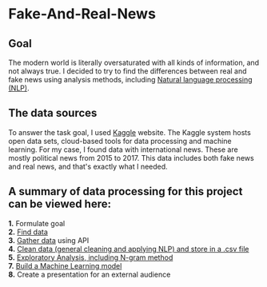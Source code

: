 # Fake-And-Real-News

## Goal
The modern world is literally oversaturated with all kinds of information, and not always true. I decided to try to find the differences between real and fake news using analysis methods, including [Natural language processing (NLP)](https://www.ibm.com/cloud/learn/natural-language-processing#:~:text=Natural%20language%20processing%20(NLP)%20refers,same%20way%20human%20beings%20can).   

## The data sources   
To answer the task goal, I used [Kaggle](https://www.kaggle.com/) website. The Kaggle system hosts open data sets, cloud-based tools for data processing and machine learning. For my case, I found data with international news. These are mostly political news from 2015 to 2017. This data includes both fake news and real news, and that's exactly what I needed.   

## A summary of data processing for this project can be viewed here:   
**1.** Formulate goal   
**2.** [Find data](https://www.kaggle.com/clmentbisaillon/fake-and-real-news-dataset)   
**3.** [Gather data](project_files/gather_data.ipynb) using API   
**4.** [Clean data (general cleaning and applying NLP) and store in a .csv file](project_files/cleaning_data.ipynb)   
**5.** [Exploratory Analysis, including N-gram method](project_files/eda.ipynb)   
**7.** [Build a Machine Learning model](project_files/model.ipynb)   
**8.** Create a presentation for an external audience   
